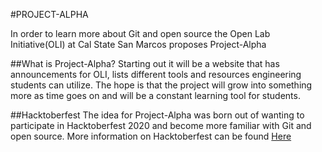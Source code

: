 #PROJECT-ALPHA

In order to learn more about Git and open source the Open Lab Initiative(OLI) at Cal State San Marcos proposes Project-Alpha

##What is Project-Alpha?
Starting out it will be a website that has announcements for OLI, lists different tools and resources engineering students can utilize. The hope is that the project will grow into something more as time goes on and will be a constant learning tool for students.

##Hacktoberfest
The idea for Project-Alpha was born out of wanting to participate in Hacktoberfest 2020 and become more familiar with Git and open source.
More information on Hacktoberfest can be found [Here](https://hacktoberfest.digitalocean.com/)
